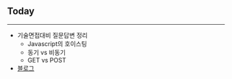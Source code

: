 ## Today

---

- 기술면접대비 질문답변 정리
  - Javascript의 호이스팅
  - 동기 vs 비동기
  - GET vs POST
- [블로그](https://velog.io/@yeahzzl/%EA%B8%B0%EC%88%A0%EB%A9%B4%EC%A0%91%EC%A4%80%EB%B9%84)
